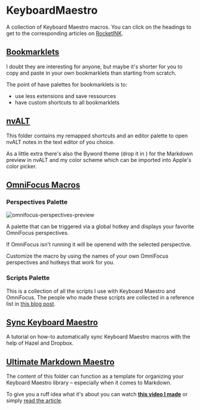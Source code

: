 KeyboardMaestro
===============

A collection of Keyboard Maestro macros. You can click on the headings to get to the corresponding articles on [RocketINK](http://rocketink.net).

## [Bookmarklets](http://rocketink.net/2013/01/Keyboard-Maestro-and-your-browser.html)

I doubt they are interesting for anyone, but maybe it's shorter for you to copy and paste in your own bookmarklets than starting from scratch.

The point of have palettes for bookmarklets is to:

- use less extensions and save ressources 
- have custom shortcuts to all bookmarklets

## [nvALT](http://rocketink.net/2013/01/my-nvalt-setup.html)

This folder contains my remapped shortcuts and an editor palette to open nvALT notes in the text editor of you choice.

As a little extra there's also the Byword theme (drop it in ) for the Markdown preview in nvALT and my color scheme which can be imported into Apple's color picker.

## [OmniFocus Macros](http://rocketink.net/2013/01/keyboard-maestro-as-omnifocus%27s-little-helper.html)

### Perspectives Palette

![omnifocus-perspectives-preview](http://cl.ly/LwAM/omnifocus-perspectives-preview.jpg)

A palette that can be triggered via a global hotkey and displays your favorite OmniFocus perspectives.

If OmniFocus isn't running it will be openend with the selected perspective.

Customize the macro by using the names of your own OmniFocus perspectives and hotkeys that work for you.

### Scripts Palette

This is a collection of all the scripts I use with Keyboard Maestro and OmniFocus. The people who made these scripts are collected in a reference list in [this blog post](http://rocketink.net/2013/01/keyboard-maestro-as-omnifocus%27s-little-helper.html).

## [Sync Keyboard Maestro](http://rocketink.net/2013/01/keyboard-maestro-sync.html)

A tutorial on how-to automatically sync Keyboard Maestro macros with the help of Hazel and Dropbox.

## [Ultimate Markdown Maestro](http://rocketink.net/2013/01/markdown-maestro-guide.html)

The content of this folder can function as a template for organizing your Keyboard Maestro library – especially when it comes to Markdown.

To give you a ruff idea what it's about you can watch **[this video I made](http://youtu.be/cS7HQhJlKEM)** or simply [read the article](http://rocketink.net/2013/01/markdown-maestro-guide.html).